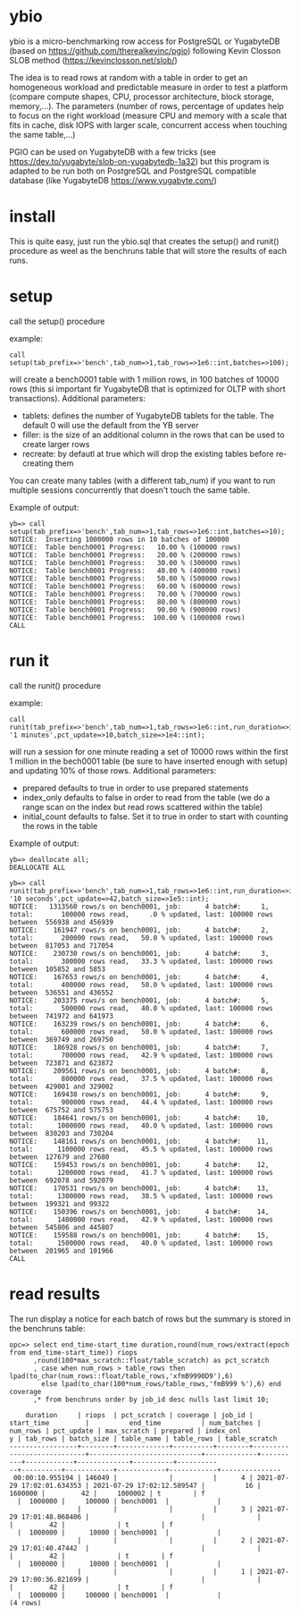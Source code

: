 # ybio
ybio is a micro-benchmarking row access for PostgreSQL or YugabyteDB (based on https://github.com/therealkevinc/pgio) following Kevin Closson SLOB method (https://kevinclosson.net/slob/)

The idea is to read rows at random with a table in order to get an homogeneous workload and predictable measure in order to test a platform (compare compute shapes, CPU, processor architecture, block storage, memory,...). The parameters (number of rows, percentage of updates help to focus on the right workload (measure CPU and memory with a scale that fits in cache, disk IOPS with larger scale, concurrent access when touching the same table,...)

PGIO can be used on YugabyteDB with a few tricks (see https://dev.to/yugabyte/slob-on-yugabytedb-1a32) but this program is adapted to be run both on PostgreSQL and PostgreSQL compatible database (like YugabyteDB https://www.yugabyte.com/)

# install

This is quite easy, just run the ybio.sql that creates the setup() and runit() procedure as weel as the benchruns table that will store the results of each runs.

# setup

call the setup() procedure

example:
```
call setup(tab_prefix=>'bench',tab_num=>1,tab_rows=>1e6::int,batches=>100);
```
will create a bench0001 table with 1 million rows, in 100 batches of 10000 rows (this si important fir YugabyteDB that is optimized for OLTP with short transactions).
Additional parameters:
 - tablets: defines the number of YugabyteDB tablets for the table. The default 0 will use the default from the YB server
 - filler: is the size of an additional column in the rows that can be used to create larger rows
 - recreate: by defautl at true which will drop the existing tables before re-creating them

You can create many tables (with a different tab_num) if you want to run multiple sessions concurrently that doesn't touch the same table.

Example of output:
```
yb=> call setup(tab_prefix=>'bench',tab_num=>1,tab_rows=>1e6::int,batches=>10);
NOTICE:  Inserting 1000000 rows in 10 batches of 100000
NOTICE:  Table bench0001 Progress:   10.00 % (100000 rows)
NOTICE:  Table bench0001 Progress:   20.00 % (200000 rows)
NOTICE:  Table bench0001 Progress:   30.00 % (300000 rows)
NOTICE:  Table bench0001 Progress:   40.00 % (400000 rows)
NOTICE:  Table bench0001 Progress:   50.00 % (500000 rows)
NOTICE:  Table bench0001 Progress:   60.00 % (600000 rows)
NOTICE:  Table bench0001 Progress:   70.00 % (700000 rows)
NOTICE:  Table bench0001 Progress:   80.00 % (800000 rows)
NOTICE:  Table bench0001 Progress:   90.00 % (900000 rows)
NOTICE:  Table bench0001 Progress:  100.00 % (1000000 rows)
CALL
```

# run it

call the runit() procedure

example:
```
call runit(tab_prefix=>'bench',tab_num=>1,tab_rows=>1e6::int,run_duration=>interval '1 minutes',pct_update=>10,batch_size=>1e4::int);
```
will run a session for one minute reading a set of 10000 rows within the first 1 million in the bech0001 table (be sure to have inserted enough with setup) and updating 10% of those rows.
Additional parameters:
 - prepared defaults to true in order to use prepared statements
 - index_only defaults to false in order to read from the table (we do a range scan on the index but read rows scattered within the table)
 - initial_count defaults to false. Set it to true in order to start with counting the rows in the table

Example of output:
```
yb=> deallocate all;
DEALLOCATE ALL

yb=> call runit(tab_prefix=>'bench',tab_num=>1,tab_rows=>1e6::int,run_duration=>interval '10 seconds',pct_update=>42,batch_size=>1e5::int);
NOTICE:   1313560 rows/s on bench0001, job:      4 batch#:     1, total:       100000 rows read,     .0 % updated, last: 100000 rows between  556938 and 456939
NOTICE:    161947 rows/s on bench0001, job:      4 batch#:     2, total:       200000 rows read,   50.0 % updated, last: 100000 rows between  817053 and 717054
NOTICE:    230730 rows/s on bench0001, job:      4 batch#:     3, total:       300000 rows read,   33.3 % updated, last: 100000 rows between  105852 and 5853
NOTICE:    167653 rows/s on bench0001, job:      4 batch#:     4, total:       400000 rows read,   50.0 % updated, last: 100000 rows between  536551 and 436552
NOTICE:    203375 rows/s on bench0001, job:      4 batch#:     5, total:       500000 rows read,   40.0 % updated, last: 100000 rows between  741972 and 641973
NOTICE:    163239 rows/s on bench0001, job:      4 batch#:     6, total:       600000 rows read,   50.0 % updated, last: 100000 rows between  369749 and 269750
NOTICE:    186928 rows/s on bench0001, job:      4 batch#:     7, total:       700000 rows read,   42.9 % updated, last: 100000 rows between  723871 and 623872
NOTICE:    209561 rows/s on bench0001, job:      4 batch#:     8, total:       800000 rows read,   37.5 % updated, last: 100000 rows between  429001 and 329002
NOTICE:    169438 rows/s on bench0001, job:      4 batch#:     9, total:       900000 rows read,   44.4 % updated, last: 100000 rows between  675752 and 575753
NOTICE:    184641 rows/s on bench0001, job:      4 batch#:    10, total:      1000000 rows read,   40.0 % updated, last: 100000 rows between  830203 and 730204
NOTICE:    148161 rows/s on bench0001, job:      4 batch#:    11, total:      1100000 rows read,   45.5 % updated, last: 100000 rows between  127679 and 27680
NOTICE:    159453 rows/s on bench0001, job:      4 batch#:    12, total:      1200000 rows read,   41.7 % updated, last: 100000 rows between  692078 and 592079
NOTICE:    170531 rows/s on bench0001, job:      4 batch#:    13, total:      1300000 rows read,   38.5 % updated, last: 100000 rows between  199321 and 99322
NOTICE:    150396 rows/s on bench0001, job:      4 batch#:    14, total:      1400000 rows read,   42.9 % updated, last: 100000 rows between  545806 and 445807
NOTICE:    159588 rows/s on bench0001, job:      4 batch#:    15, total:      1500000 rows read,   40.0 % updated, last: 100000 rows between  201965 and 101966
CALL
```

# read results
The run display a notice for each batch of rows but the summary is stored in the benchruns table:
```
opc=> select end_time-start_time duration,round(num_rows/extract(epoch from end_time-start_time)) riops
      ,round(100*max_scratch::float/table_scratch) as pct_scratch
      , case when num_rows > table_rows then lpad(to_char(num_rows::float/table_rows,'xfmB9990D9'),6)
        else lpad(to_char(100*num_rows/table_rows,'fmB999 %'),6) end coverage
      ,* from benchruns order by job_id desc nulls last limit 10;
      
    duration     | riops  | pct_scratch | coverage | job_id |         start_time         |          end_time          | num_batches | num_rows | pct_update | max_scratch | prepared | index_onl
y | tab_rows | batch_size | table_name | table_rows | table_scratch
-----------------+--------+-------------+----------+--------+----------------------------+----------------------------+-------------+----------+------------+-------------+----------+----------
--+----------+------------+------------+------------+---------------
 00:00:10.955194 | 146049 |             |          |      4 | 2021-07-29 17:02:01.634353 | 2021-07-29 17:02:12.589547 |          16 |  1600000 |         42 |     1000002 | t        | f
  |  1000000 |     100000 | bench0001  |            |
                 |        |             |          |      3 | 2021-07-29 17:01:48.068406 |                            |             |          |         42 |             | t        | f
  |  1000000 |      10000 | bench0001  |            |
                 |        |             |          |      2 | 2021-07-29 17:01:40.47442  |                            |             |          |         42 |             | t        | f
  |  1000000 |      10000 | bench0001  |            |
                 |        |             |          |      1 | 2021-07-29 17:00:36.821699 |                            |             |          |         42 |             | t        | f
  |  1000000 |     100000 | bench0001  |            |
(4 rows)
```
